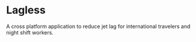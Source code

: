 # Lagless
A cross platform application to reduce jet lag for international travelers and night shift workers.

